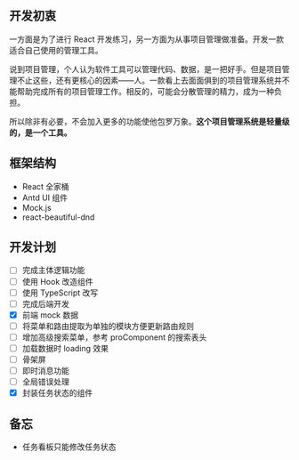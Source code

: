 ## 开发初衷

一方面是为了进行 React 开发练习，另一方面为从事项目管理做准备。开发一款适合自己使用的管理工具。

说到项目管理，个人认为软件工具可以管理代码、数据，是一把好手。但是项目管理不止这些，还有更核心的因素——人。一款看上去面面俱到的项目管理系统并不能帮助完成所有的项目管理工作。相反的，可能会分散管理的精力，成为一种负担。

所以除非有必要，不会加入更多的功能使他包罗万象。**这个项目管理系统是轻量级的，是一个工具。**

## 框架结构

- React 全家桶
- Antd UI 组件
- Mock.js
- react-beautiful-dnd

## 开发计划

- [ ] 完成主体逻辑功能
- [ ] 使用 Hook 改造组件
- [ ] 使用 TypeScript 改写
- [ ] 完成后端开发
- [x] 前端 mock 数据
- [ ] 将菜单和路由提取为单独的模块方便更新路由规则
- [ ] 增加高级搜索菜单，参考 proComponent 的搜索表头
- [ ] 加载数据时 loading 效果
- [ ] 骨架屏
- [ ] 即时消息功能
- [ ] 全局错误处理
- [x] 封装任务状态的组件

## 备忘

- 任务看板只能修改任务状态
